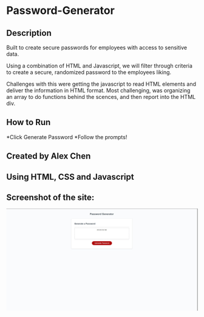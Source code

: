 # Password-Generator

## Description

Built to create secure passwords for employees with access to sensitive data.

Using a combination of HTML and Javascript, we will filter through criteria to create a secure, randomized password to the employees liking.

Challenges with this were getting the javascript to read HTML elements and deliver the information in HTML format. Most challenging, was organizing an array to do functions behind the scences, and then report into the HTML div.

## How to Run
*Click Generate Password
*Follow the prompts!


## Created by Alex Chen
## Using HTML, CSS and Javascript

## Screenshot of the site:

![Screenshot](./PW.JPG)